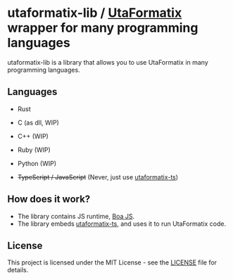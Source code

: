 # utaformatix-lib / [UtaFormatix](https://github.com/sdercolin/utaformatix3) wrapper for many programming languages

utaformatix-lib is a library that allows you to use UtaFormatix in many programming languages.

## Languages

- Rust
- C (as dll, WIP)
- C++ (WIP)
- Ruby (WIP)
- Python (WIP)

- <s>TypeScript / JavaScript</s> (Never, just use [utaformatix-ts](https://github.com/sevenc-nanashi/utaformatix-ts))

## How does it work?

- The library contains JS runtime, [Boa JS](https://boajs.dev).
- The library embeds [utaformatix-ts](https://github.com/sevenc-nanashi/utaformatix-ts), and uses it to run UtaFormatix code.

## License

This project is licensed under the MIT License - see the [LICENSE](LICENSE) file for details.
